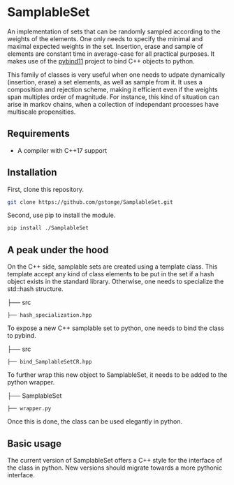 # SamplableSet

An implementation of sets that can be randomly sampled according to the weights of the elements. One only needs to specify the minimal and maximal expected weights in the set. Insertion, erase and sample of elements are constant time in average-case for all practical purposes. It makes use of the [pybind11](https://github.com/pybind/pybind11) project to bind C++ objects to python.

This family of classes is very useful when one needs to udpate dynamically (insertion, erase) a set elements, as well as sample from it. It uses a composition and rejection scheme, making it efficient even if the weights span multiples order of magnitude. For instance, this kind of situation can arise in markov chains, when a collection of independant processes have multiscale propensities.

## Requirements

* A compiler with C++17 support

## Installation

First, clone this repository.
```bash
git clone https://github.com/gstonge/SamplableSet.git
```
Second, use pip to install the module.
```bash
pip install ./SamplableSet
```

## A peak under the hood

On the C++ side, samplable sets are created using a template class. This template accept any kind of class elements to be put in the set if a hash object exists in the standard library. Otherwise, one needs to specialize the std::hash structure.


├── src

    ├── hash_specialization.hpp

To expose a new C++ samplable set to python, one needs to bind the class to pybind.


├── src

    ├── bind_SamplableSetCR.hpp

To further wrap this new object to SamplableSet, it needs to be added to the python wrapper.


├── SamplableSet

    ├── wrapper.py

Once this is done, the class can be used elegantly in python.

## Basic usage

The current version of SamplableSet offers a C++ style for the interface of the class in python. New versions should migrate towards a more pythonic interface.



